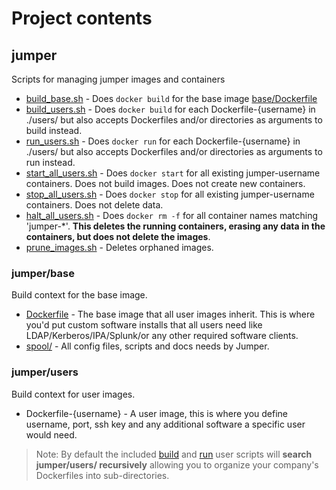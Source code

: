 # Project contents

## jumper

Scripts for managing jumper images and containers

* [build_base.sh](/jumper/build_base.sh) - Does
`docker build` for the base image
[base/Dockerfile](/jumper/base/Dockerfile)
* [build_users.sh](/jumper/build_users.sh) - Does
`docker build` for each Dockerfile-{username} in ./users/ but also
accepts Dockerfiles and/or directories as arguments to build instead.
* [run_users.sh](/jumper/run_users.sh) - Does `docker run` for each
Dockerfile-{username} in ./users/ but also accepts Dockerfiles and/or
directories as arguments to run instead.
* [start_all_users.sh](/jumper/start_all_users.sh) - Does
`docker start` for all existing jumper-username containers. Does not
build images. Does not create new containers.
* [stop_all_users.sh](/jumper/stop_all_users.sh) - Does `docker stop`
for all existing jumper-username containers. Does not delete data.
* [halt_all_users.sh](/jumper/halt_all_users.sh) - Does `docker rm -f`
for all container names matching 'jumper-*'.
__This deletes the running containers, erasing any data in the
containers, but does not delete the images__.
* [prune_images.sh](/jumper/prune_images.sh) - Deletes orphaned images.

### jumper/base

Build context for the base image.

* [Dockerfile](/jumper/base/Dockerfile) - The base image that all user
images inherit. This is where you'd put custom software installs that
all users need like LDAP/Kerberos/IPA/Splunk/or any other required
software clients.
* [spool/](/jumper/base/spool) - All config files, scripts and docs
needs by Jumper.

### jumper/users

Build context for user images.

* Dockerfile-{username} - A user image, this is where you define
username, port, ssh key and any additional software a specific user
would need.

> Note: By default the included [build](../jumper/build_users.sh) and
[run](../jumper/run_users.sh) user scripts will __search
jumper/users/ recursively__ allowing you to organize your company's
Dockerfiles into sub-directories.
